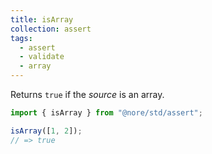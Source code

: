 ```yaml
---
title: isArray
collection: assert
tags:
  - assert
  - validate
  - array
---
```


Returns `true` if the _source_ is an array.

```js
import { isArray } from "@nore/std/assert";

isArray([1, 2]);
// => true
```
